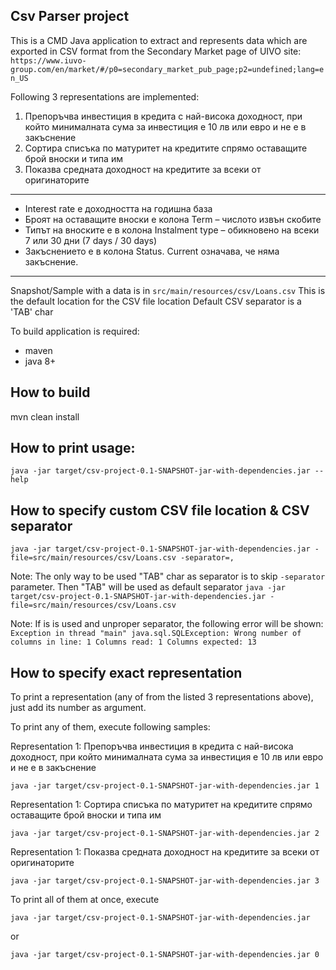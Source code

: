 Csv Parser project
------------------

This is a CMD Java application to
extract and represents data which are exported in CSV format from the Secondary Market page of UIVO site:
``https://www.iuvo-group.com/en/market/#/p0=secondary_market_pub_page;p2=undefined;lang=en_US``

Following 3 representations are implemented:

1. Препоръчва инвестиция в кредита с най-висока доходност, при който минималната сума за инвестиция е 10 лв или евро и не е в закъснение
2. Сортира списъка по матуритет на кредитите спрямо оставащите брой вноски и типа им
3. Показва средната доходност на кредитите за всеки от оригинаторите

---------

* Interest rate е доходността на годишна база
* Броят на оставащите вноски е колона Term – числото извън скобите
* Типът на вноските е в колона Instalment type – обикновено на всеки 7 или 30 дни (7 days / 30 days)
* Закъснението е в колона Status. Current означава, че няма закъснение.

---------

Snapshot/Sample with a data is in ``src/main/resources/csv/Loans.csv``
This is the default location for the CSV file location
Default CSV separator is a 'TAB' char

To build application is required:
* maven
* java 8+

How to build
----------------------------------------------------------------------------
mvn clean install

How to print usage:
----------------------------------------------------------------------------
``java -jar target/csv-project-0.1-SNAPSHOT-jar-with-dependencies.jar --help``

How to specify custom CSV file location & CSV separator
----------------------------------------------------------------------------
``java -jar target/csv-project-0.1-SNAPSHOT-jar-with-dependencies.jar -file=src/main/resources/csv/Loans.csv -separator=,``

Note: The only way to be used "TAB" char as separator is to skip ``-separator`` parameter.
Then "TAB" will be used as default separator
``java -jar target/csv-project-0.1-SNAPSHOT-jar-with-dependencies.jar -file=src/main/resources/csv/Loans.csv``

Note: If is is used and unproper separator, the following error will be shown:
``Exception in thread "main" java.sql.SQLException: Wrong number of columns in line: 1 Columns read: 1 Columns expected: 13``

How to specify exact representation
----------------------------------------------------------------------------
To print a representation  (any of from the listed 3 representations above),
just add its number as argument.

To print any of them, execute following samples:

Representation 1: Препоръчва инвестиция в кредита с най-висока доходност, при който минималната сума за инвестиция е 10 лв или евро и не е в закъснение

``java -jar target/csv-project-0.1-SNAPSHOT-jar-with-dependencies.jar 1``

Representation 1: Сортира списъка по матуритет на кредитите спрямо оставащите брой вноски и типа им

``java -jar target/csv-project-0.1-SNAPSHOT-jar-with-dependencies.jar 2``

Representation 1: Показва средната доходност на кредитите за всеки от оригинаторите

``java -jar target/csv-project-0.1-SNAPSHOT-jar-with-dependencies.jar 3``

To print all of them at once, execute

``java -jar target/csv-project-0.1-SNAPSHOT-jar-with-dependencies.jar``

or

``java -jar target/csv-project-0.1-SNAPSHOT-jar-with-dependencies.jar 0``
